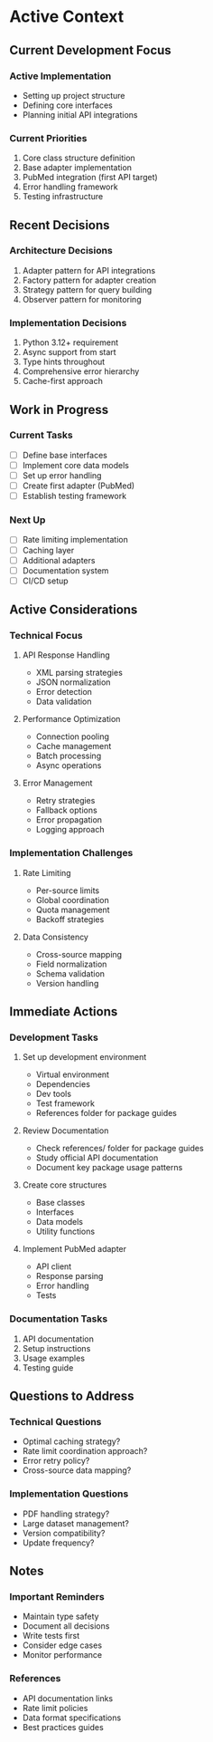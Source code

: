 # Active Context

## Current Development Focus

### Active Implementation
- Setting up project structure
- Defining core interfaces
- Planning initial API integrations

### Current Priorities
1. Core class structure definition
2. Base adapter implementation
3. PubMed integration (first API target)
4. Error handling framework
5. Testing infrastructure

## Recent Decisions

### Architecture Decisions
1. Adapter pattern for API integrations
2. Factory pattern for adapter creation
3. Strategy pattern for query building
4. Observer pattern for monitoring

### Implementation Decisions
1. Python 3.12+ requirement
2. Async support from start
3. Type hints throughout
4. Comprehensive error hierarchy
5. Cache-first approach

## Work in Progress

### Current Tasks
- [ ] Define base interfaces
- [ ] Implement core data models
- [ ] Set up error handling
- [ ] Create first adapter (PubMed)
- [ ] Establish testing framework

### Next Up
- [ ] Rate limiting implementation
- [ ] Caching layer
- [ ] Additional adapters
- [ ] Documentation system
- [ ] CI/CD setup

## Active Considerations

### Technical Focus
1. API Response Handling
   - XML parsing strategies
   - JSON normalization
   - Error detection
   - Data validation

2. Performance Optimization
   - Connection pooling
   - Cache management
   - Batch processing
   - Async operations

3. Error Management
   - Retry strategies
   - Fallback options
   - Error propagation
   - Logging approach

### Implementation Challenges
1. Rate Limiting
   - Per-source limits
   - Global coordination
   - Quota management
   - Backoff strategies

2. Data Consistency
   - Cross-source mapping
   - Field normalization
   - Schema validation
   - Version handling

## Immediate Actions

### Development Tasks
1. Set up development environment
   - Virtual environment
   - Dependencies
   - Dev tools
   - Test framework
   - References folder for package guides

2. Review Documentation
   - Check references/ folder for package guides
   - Study official API documentation
   - Document key package usage patterns

2. Create core structures
   - Base classes
   - Interfaces
   - Data models
   - Utility functions

3. Implement PubMed adapter
   - API client
   - Response parsing
   - Error handling
   - Tests

### Documentation Tasks
1. API documentation
2. Setup instructions
3. Usage examples
4. Testing guide

## Questions to Address

### Technical Questions
- Optimal caching strategy?
- Rate limit coordination approach?
- Error retry policy?
- Cross-source data mapping?

### Implementation Questions
- PDF handling strategy?
- Large dataset management?
- Version compatibility?
- Update frequency?

## Notes

### Important Reminders
- Maintain type safety
- Document all decisions
- Write tests first
- Consider edge cases
- Monitor performance

### References
- API documentation links
- Rate limit policies
- Data format specifications
- Best practices guides

